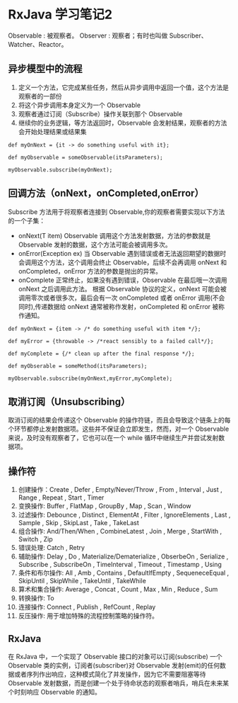 # RxJava 学习笔记2
Observable : 被观察者。
Observer : 观察者；有时也叫做 Subscriber、Watcher、Reactor。

## 异步模型中的流程
1. 定义一个方法，它完成某些任务，然后从异步调用中返回一个值，这个方法是观察者的一部份
2. 将这个异步调用本身定义为一个 Observable
3. 观察者通过订阅（Subscribe）操作关联到那个 Observable
4. 继续你的业务逻辑，等方法返回时，Observable 会发射结果，观察者的方法会开始处理结果或结果集

````
def myOnNext = {it -> do something useful with it};

def myObservable = someObservable(itsParameters);

myObservable.subscribe(myOnNext);
````

## 回调方法（onNext，onCompleted,onError）
Subscribe 方法用于将观察者连接到 Observable,你的观察者需要实现以下方法的一个子集：

- onNext(T item)
  Observable 调用这个方法发射数据，方法的参数就是 Observable 发射的数据，这个方法可能会被调用多次。
- onError(Exception ex)
  当 Observable 遇到错误或者无法返回期望的数据时会调用这个方法，这个调用会终止 Observable，后续不会再调用 onNext 和 onCompleted，onError 方法的参数是抛出的异常。
- onComplete
  正常终止，如果没有遇到错误，Observable 在最后哦一次调用 onNext 之后调用此方法。
根据 Observable 协议的定义，onNext 可能会被调用零次或者很多次，最后会有一次 onCompleted 或者 onError 调用(不会同时),传递数据给 onNext 通常被称作发射，onCompleted 和 onError 被称作通知。
````
def myOnNext = {item -> /* do something useful with item */};

def myError = {throwable -> /*react sensibly to a failed call*/};

def myComplete = {/* clean up after the final response */};

def myObserable = someMethod(itsParameters);

myObservable.subscribe(myOnNext,myError,myComplete);
````

## 取消订阅（Unsubscribing）
取消订阅的结果会传递这个 Observable 的操作符链，而且会导致这个链条上的每个环节都停止发射数据项。这些并不保证会立即发生，然而，对一个 Observable 来说，及时没有观察者了，它也可以在一个 while 循环中继续生产并尝试发射数据项。

## 操作符
1. 创建操作：Create , Defer , Empty/Never/Throw , From , Interval , Just , Range , Repeat , Start , Timer
2. 变换操作: Buffer , FlatMap , GroupBy , Map , Scan , Window
3. 过滤操作: Debounce , Distinct , ElementAt , Filter , IgnoreElements , Last , Sample , Skip , SkipLast , Take , TakeLast
4. 组合操作: And/Then/When , CombineLatest , Join , Merge , StartWith , Switch , Zip
5. 错误处理: Catch , Retry
6. 辅助操作: Delay , Do , Materialize/Dematerialize , ObserbeOn , Serialize , Subscribe , SubscribeOn , TimeInterval , Timeout , Timestamp , Using
7. 条件和布尔操作: All , Amb , Contains , DefaultlfEmpty , SequeneceEqual , SkipUntil , SkipWhile , TakeUntil , TakeWhile
8. 算术和集合操作: Average , Concat , Count , Max , Min , Reduce , Sum
9. 转换操作: To
10. 连接操作: Connect , Publish , RefCount , Replay
11. 反压操作: 用于增加特殊的流程控制策略的操作符。

## RxJava
在 RxJava 中，一个实现了 Observable 接口的对象可以订阅(subscribe) 一个 Observable 类的实例，订阅者(subscriber)对 Observable 发射(emit)的任何数据或者序列作出响应，这种模式简化了并发操作，因为它不需要阻塞等待 Observable 发射数据，而是创建一个处于待命状态的观察者哨兵，哨兵在未来某个时刻响应 Observable 的通知。